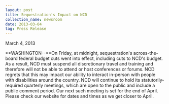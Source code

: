 ```yaml
---
layout: post
title: Sequestration's Impact on NCD
collection_name: newsroom
date: 2013-03-04
tag: Press Release
---
```

March 4, 2013

**W﻿ASHINGTON--**On Friday, at midnight, sequestration's across-the-board federal budget cuts went into effect, including cuts to NCD's budget. As a result, NCD must suspend all discretionary travel and training and therefore will not be able to attend or host conferences or forums. NCD regrets that this may impact our ability to interact in-person with people with disabilities around the country. NCD will continue to hold its statutorily-required quarterly meetings, which are open to the public and include a public comment period. Our next such meeting is set for the end of April. Please check our website for dates and times as we get closer to April.
